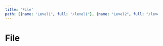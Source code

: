 ```yaml
---
title: 'File'
path: [{name: "Level1", full: "/level1"}, {name: "Level2", full: "/level1/level2"}] # TODO: compute this automatically
---
```

# File